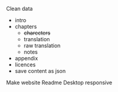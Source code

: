 Clean data
- intro
- chapters
    - ~~charecters~~
    - translation
    - raw translation
    - notes
- appendix
- licences
- save content as json

Make website
Readme
Desktop responsive
